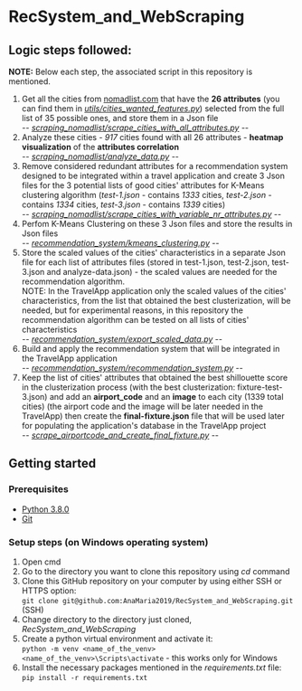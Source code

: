 # RecSystem_and_WebScraping

## Logic steps followed:
<b>NOTE:</b> Below each step, the associated script in this repository is mentioned. 

1) Get all the cities from [nomadlist.com](https://nomadlist.com/) that have the <b>26 attributes</b> (you can find them in <i>[utils/cities_wanted_features.py](https://github.com/AnaMaria2019/RecSystem_and_WebScraping/blob/master/utils/cities_wanted_features.py)</i>) selected from the full list of 35 possible ones, and store them in a Json file</br>
-- <i>[scraping_nomadlist/scrape_cities_with_all_attributes.py](https://github.com/AnaMaria2019/RecSystem_and_WebScraping/blob/master/scraping_nomadlist/scrape_cities_with_all_attributes.py)</i> -- 
2) Analyze these cities - <i>917</i> cities found with all 26 attributes - <b>heatmap visualization</b> of the <b>attributes correlation</b></br>
-- <i>[scraping_nomadlist/analyze_data.py](https://github.com/AnaMaria2019/RecSystem_and_WebScraping/blob/master/scraping_nomadlist/analyze_data.py)</i> --
3) Remove considered redundant attributes for a recommendation system designed to be integrated within a travel application and create 3 Json files for the 3 potential lists of good cities' attributes for K-Means clustering algorithm (<i>test-1.json</i> - contains <i>1333</i> cities, <i>test-2.json</i> - contains <i>1334</i> cities, <i>test-3.json</i> - contains <i>1339</i> cities)</br>
-- <i>[scraping_nomadlist/scrape_cities_with_variable_nr_attributes.py](https://github.com/AnaMaria2019/RecSystem_and_WebScraping/blob/master/scraping_nomadlist/scrape_cities_with_variable_nr_attributes.py)</i> --
4) Perfom K-Means Clustering on these 3 Json files and store the results in Json files</br>
-- <i>[recommendation_system/kmeans_clustering.py](https://github.com/AnaMaria2019/RecSystem_and_WebScraping/blob/master/recommendation_system/kmeans_clustering.py)</i> --
5) Store the scaled values of the cities' characteristics in a separate Json file for each list of attributes files (stored in test-1.json, test-2.json, test-3.json and analyze-data.json) - the scaled values are needed for the recommendation algorithm.</br>
NOTE: In the TravelApp application only the scaled values of the cities' characteristics, from the list that obtained the best clusterization, will be needed, but for experimental reasons, in this repository the recommendation algorithm can be tested on all lists of cities' characteristics</br>
-- <i>[recommendation_system/export_scaled_data.py](https://github.com/AnaMaria2019/RecSystem_and_WebScraping/blob/master/recommendation_system/export_scaled_data.py)</i> --
6) Build and apply the recommendation system that will be integrated in the TravelApp application</br>
-- <i>[recommendation_system/recommendation_system.py](https://github.com/AnaMaria2019/RecSystem_and_WebScraping/blob/master/recommendation_system/recommendation_system.py)</i> --
7) Keep the list of cities' attributes that obtained the best shillouette score in the clusterization process (with the best clusterization: fixture-test-3.json) and add an <b>airport_code</b> and an <b>image</b> to each city (1339 total cities) (the airport code and the image will be later needed in the TravelApp) then create the <b>final-fixture.json</b> file that will be used later for populating the application's database in the TravelApp project</br>
-- <i>[scrape_airportcode_and_create_final_fixture.py](https://github.com/AnaMaria2019/RecSystem_and_WebScraping/blob/master/scrape_airportcode_and_create_final_fixture.py)</i> --

## Getting started

### Prerequisites

* [Python 3.8.0](https://www.python.org/downloads/release/python-380/)
* [Git](https://git-scm.com/downloads)

### Setup steps (on Windows operating system)

1. Open cmd
2. Go to the directory you want to clone this repository using <i>cd</i> command
3. Clone this GitHub repository on your computer by using either SSH or HTTPS option:</br>
`git clone git@github.com:AnaMaria2019/RecSystem_and_WebScraping.git` (SSH)
4. Change directory to the directory just cloned, <i>RecSystem_and_WebScraping</i>
5. Create a python virtual environment and activate it:</br>
`python -m venv <name_of_the_venv>`</br>
`<name_of_the_venv>\Scripts\activate` - this works only for Windows
6. Install the necessary packages mentioned in the <i>requirements.txt</i> file:</br>
`pip install -r requirements.txt`

